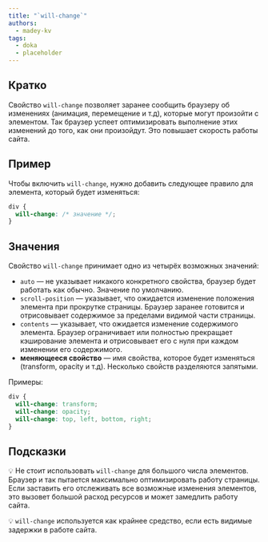 ```yaml
---
title: "`will-change`"
authors:
  - madey-kv
tags:
  - doka
  - placeholder
---
```


## Кратко

Свойство `will-change` позволяет заранее сообщить браузеру об изменениях (анимация, перемещение и т.д), которые могут произойти с элементом. Так браузер успеет оптимизировать выполнение этих изменений до того, как они произойдут. Это повышает скорость работы сайта.

## Пример

Чтобы включить `will-change`, нужно добавить следующее правило для элемента, который будет изменяться:

```css
div {
  will-change: /* значение */;
}
```

## Значения

Свойство `will-change` принимает одно из четырёх возможных значений:

- `auto` — не указывает никакого конкретного свойства, браузер будет работать как обычно. Значение по умолчанию.
- `scroll-position` — указывает, что ожидается изменение положения элемента при прокрутке страницы. Браузер заранее готовится и отрисовывает содержимое за пределами видимой части страницы.
- `contents` — указывает, что ожидается изменение содержимого элемента. Браузер ограничивает или полностью прекращает кэширование элемента и отрисовывает его с нуля при каждом изменении его содержимого.
- **меняющееся свойство** — имя свойства, которое будет изменяться (transform, opacity и т.д). Несколько свойств разделяются запятыми.

Примеры:

```css
div {
  will-change: transform;
  will-change: opacity;
  will-change: top, left, bottom, right;
}
```

## Подсказки

💡  Не стоит использовать `will-change` для большого числа элементов. Браузер и так пытается максимально оптимизировать работу страницы. Если заставить его отслеживать все возможные изменения элементов, это вызовет большой расход ресурсов и может замедлить работу сайта.

💡  `will-change` используется как крайнее средство, если есть видимые задержки в работе сайта.
